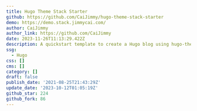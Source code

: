 ```yaml
---
title: Hugo Theme Stack Starter
github: https://github.com/CaiJimmy/hugo-theme-stack-starter
demo: https://demo.stack.jimmycai.com/
author: CaiJimmy
author_link: https://github.com/CaiJimmy
date: 2023-11-26T11:13:29.422Z
description: A quickstart template to create a Hugo blog using hugo-theme-stack
ssg:
  - Hugo
css: []
cms: []
category: []
draft: false
publish_date: '2021-08-25T21:43:29Z'
update_date: '2023-10-12T01:05:19Z'
github_star: 224
github_fork: 86
---
```

